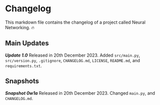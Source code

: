# Changelog

This markdown file contains the changelog of a project called Neural Networking. 🔥

## Main Updates

***Update 1.0*** Released in 20th December 2023. Added `src/main.py`, `src/version.py`, `.gitignore`, `CHANGELOG.md`, `LICENSE`, `README.md`, and `requirements.txt`.

## Snapshots

***Snapshot 0w1a*** Released in 20th December 2023. Changed `main.py`, and `CHANGELOG.md`.
